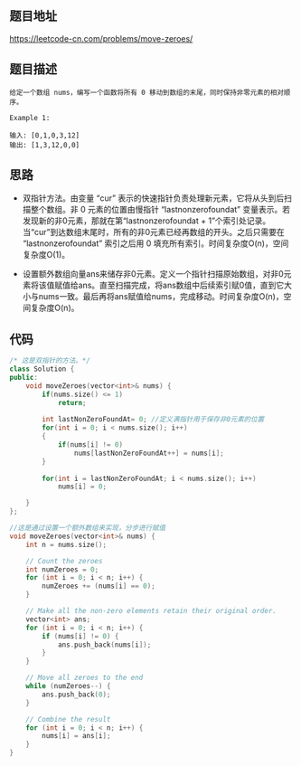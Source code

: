 ## 题目地址
https://leetcode-cn.com/problems/move-zeroes/

## 题目描述
```
给定一个数组 nums，编写一个函数将所有 0 移动到数组的末尾，同时保持非零元素的相对顺序。

Example 1:

输入: [0,1,0,3,12]
输出: [1,3,12,0,0]
```

## 思路

- 双指针方法。由变量 “cur” 表示的快速指针负责处理新元素，它将从头到后扫描整个数组。非 0 元素的位置由慢指针 “lastnonzerofoundat” 变量表示。若发现新的非0元素，那就在第“lastnonzerofoundat + 1”个索引处记录。当“cur”到达数组末尾时，所有的非0元素已经再数组的开头。之后只需要在 “lastnonzerofoundat” 索引之后用 0 填充所有索引。时间复杂度O(n)，空间复杂度O(1)。

- 设置额外数组向量ans来储存非0元素。定义一个指针扫描原始数组，对非0元素将该值赋值给ans。直至扫描完成，将ans数组中后续索引赋0值，直到它大小与nums一致。最后再将ans赋值给nums，完成移动。时间复杂度O(n)，空间复杂度O(n)。


## 代码
```c++
/* 这是双指针的方法。*/
class Solution {
public:
    void moveZeroes(vector<int>& nums) {
        if(nums.size() <= 1)
            return;
        
        int lastNonZeroFoundAt= 0; //定义满指针用于保存非0元素的位置
        for(int i = 0; i < nums.size(); i++)
        {
            if(nums[i] != 0)
                nums[lastNonZeroFoundAt++] = nums[i];
        }
        
        for(int i = lastNonZeroFoundAt; i < nums.size(); i++)
            nums[i] = 0;

    }
};
```

```c++
//这是通过设置一个额外数组来实现，分步进行赋值
void moveZeroes(vector<int>& nums) {
    int n = nums.size();

    // Count the zeroes
    int numZeroes = 0;
    for (int i = 0; i < n; i++) {
        numZeroes += (nums[i] == 0);
    }

    // Make all the non-zero elements retain their original order.
    vector<int> ans;
    for (int i = 0; i < n; i++) {
        if (nums[i] != 0) {
            ans.push_back(nums[i]);
        }
    }

    // Move all zeroes to the end
    while (numZeroes--) {
        ans.push_back(0);
    }

    // Combine the result
    for (int i = 0; i < n; i++) {
        nums[i] = ans[i];
    }
}


